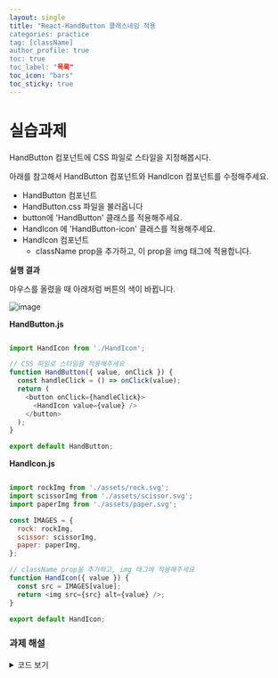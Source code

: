 ```yaml
---
layout: single
title: "React-HandButton 클래스네임 적용
categories: practice
tag: [className]
author_profile: true
toc: true
toc_label: "목록"
toc_icon: "bars"
toc_sticky: true
---
```


# 실습과제

HandButton 컴포넌트에 CSS 파일로 스타일을 지정해봅시다.

아래를 참고해서 HandButton 컴포넌트와 HandIcon 컴포넌트를 수정해주세요.

- HandButton 컴포넌트
 - HandButton.css 파일을 불러옵니다
 - button에 'HandButton' 클래스를 적용해주세요.
 - HandIcon 에 'HandButton-icon' 클래스를 적용해주세요.
- HandIcon 컴포넌트
  - className prop을 추가하고, 이 prop을 img 태그에 적용합니다.


**실행 결과**

마우스를 올렸을 때 아래처럼 버튼의 색이 바뀝니다.

![image](https://user-images.githubusercontent.com/105469077/200160866-52cb7118-9a2c-429e-a887-a2a8c3c0cf33.png)

**HandButton.js**

```javascript

import HandIcon from './HandIcon';

// CSS 파일로 스타일을 적용해주세요
function HandButton({ value, onClick }) {
  const handleClick = () => onClick(value);
  return (
    <button onClick={handleClick}>
      <HandIcon value={value} />
    </button>
  );
}

export default HandButton;

```

**HandIcon.js**

```javascript

import rockImg from './assets/rock.svg';
import scissorImg from './assets/scissor.svg';
import paperImg from './assets/paper.svg';

const IMAGES = {
  rock: rockImg,
  scissor: scissorImg,
  paper: paperImg,
};

// className prop을 추가하고, img 태그에 적용해주세요
function HandIcon({ value }) {
  const src = IMAGES[value];
  return <img src={src} alt={value} />;
}

export default HandIcon;

```

### 과제 해설

<details>
<summary>코드 보기</summary>
<div markdown='1'>
<hr/>

우선 `import` 로 CSS 파일을 불러옵니다.

그리고 버튼과 `HandIcon` 에 클래스를 지정해줄게요.

**HandButton.js**

```javascript

import HandIcon from './HandIcon';
import './HandButton.css';

function HandButton({ value, onClick }) {
  const handleClick = () => onClick(value);
  return (
    <button className="HandButton" onClick={handleClick}>
      <HandIcon className="HandButton-icon" value={value} />
    </button>
  );
}

export default HandButton;

```

`HandIcon` 컴포넌트에서는 부모로부터 받은 클래스네임을 이미지 태그에 적용해야 하니까,

`className` prop을 받아서 아래처럼 적용해줍니다.

**HandIcon.js**

```javascript

import rockImg from './assets/rock.svg';
import scissorImg from './assets/scissor.svg';
import paperImg from './assets/paper.svg';

const IMAGES = {
  rock: rockImg,
  scissor: scissorImg,
  paper: paperImg,
};

function HandIcon({ className, value }) {
  const src = IMAGES[value];
  return <img className={className} src={src} alt={value} />;
}

export default HandIcon;

```

</div>
</details>

